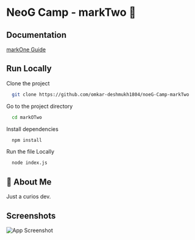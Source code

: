 
# NeoG Camp - markTwo 📑




## Documentation

[markOne Guide](https://neog.camp/guide/markTwo) 


## Run Locally

Clone the project

```bash
  git clone https://github.com/omkar-deshmukh1804/noeG-Camp-markTwo
```

Go to the project directory

```bash
  cd markOTwo
```

Install dependencies

```bash
  npm install
```

Run the file Locally

```bash
  node index.js
```


## 🚀 About Me
Just a curios dev. 


## Screenshots

![App Screenshot](https://drive.google.com/file/d/1PIHmcStYS_VIkb7GuQDGKmStTL09R7bh/view?usp=drive_link)

